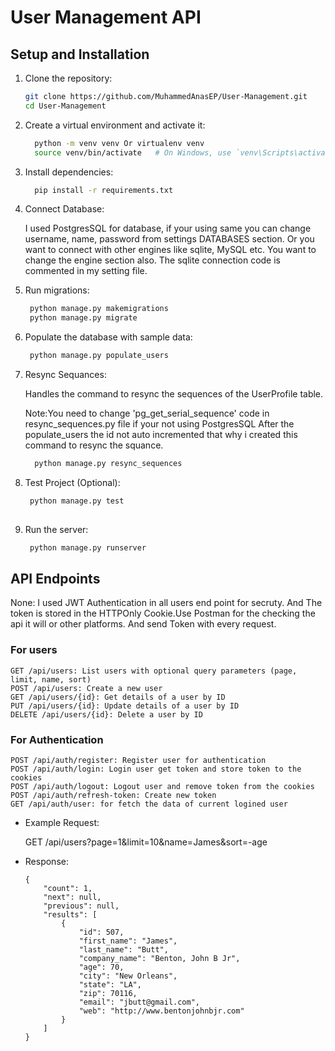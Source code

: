 # User Management API

## Setup and Installation

1. Clone the repository:
   ```bash
   git clone https://github.com/MuhammedAnasEP/User-Management.git
   cd User-Management
   
2. Create a virtual environment and activate it:

   ```bash
     python -m venv venv Or virtualenv venv
     source venv/bin/activate   # On Windows, use `venv\Scripts\activate`

3. Install dependencies:

   ```bash
     pip install -r requirements.txt

4. Connect Database:
   
     I used PostgresSQL for database,
     if your using same you can change username, name, password from settings DATABASES section.
     Or you want to connect with other engines like sqlite, MySQL etc. You want to change the engine section also.
     The sqlite connection code is commented in my setting file.

5. Run migrations:
 
   ```bash
    python manage.py makemigrations
    python manage.py migrate

6. Populate the database with sample data:
   ```bash
    python manage.py populate_users

7. Resync Sequances:

     Handles the command to resync the sequences of the UserProfile table.
      
     Note:You need to change 'pg_get_serial_sequence' code in resync_sequences.py file if your not using PostgresSQL
         After the populate_users the id not auto incremented that why i created this command to resync the squance.

   ```bash
     python manage.py resync_sequences

8. Test Project (Optional):

   ```bash
    python manage.py test
  
9. Run the server:
    
   ```bash
    python manage.py runserver

## API Endpoints

  None: I used JWT Authentication in all users end point for secruty. And The token is stored in the HTTPOnly Cookie.Use Postman for the checking the api it will or other
        platforms. And send Token with every request.

  ### For users
    GET /api/users: List users with optional query parameters (page, limit, name, sort)
    POST /api/users: Create a new user
    GET /api/users/{id}: Get details of a user by ID
    PUT /api/users/{id}: Update details of a user by ID
    DELETE /api/users/{id}: Delete a user by ID

  ### For Authentication
    POST /api/auth/register: Register user for authentication
    POST /api/auth/login: Login user get token and store token to the cookies
    POST /api/auth/logout: Logout user and remove token from the cookies
    POST /api/auth/refresh-token: Create new token
    GET /api/auth/user: for fetch the data of current logined user
  

- Example Request:
  
   GET /api/users?page=1&limit=10&name=James&sort=-age

- Response:
   ```
   {
       "count": 1,
       "next": null,
       "previous": null,
       "results": [
           {
               "id": 507,
               "first_name": "James",
               "last_name": "Butt",
               "company_name": "Benton, John B Jr",
               "age": 70,
               "city": "New Orleans",
               "state": "LA",
               "zip": 70116,
               "email": "jbutt@gmail.com",
               "web": "http://www.bentonjohnbjr.com"
           }
       ]
   }
